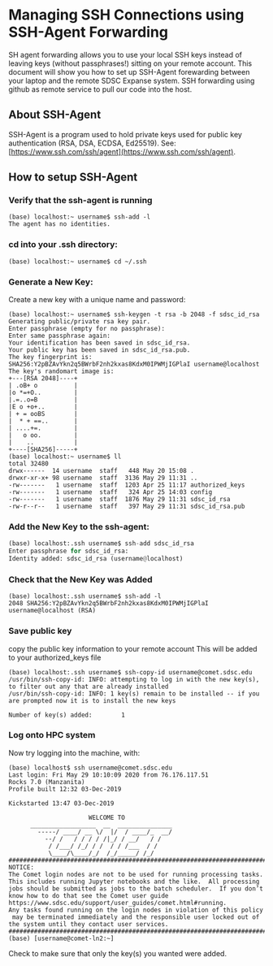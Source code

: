 # Managing SSH Connections using SSH-Agent Forwarding

SH agent forwarding allows you to use your local SSH keys instead of leaving keys (without passphrases!) sitting on your remote account. 
This document will show you how to set up SSH-Agent forewarding between your laptop and the remote SDSC Expanse system.
SSH forwarding using github as remote service to pull our code into the host.

## About SSH-Agent
SSH-Agent is a program used to hold private keys used for public key authentication (RSA, DSA, ECDSA, Ed25519).  See: [https://www.ssh.com/ssh/agent](https://www.ssh.com/ssh/agent).

## How to setup SSH-Agent

### Verify that the ssh-agent is running
```
(base) localhost:~ username$ ssh-add -l
The agent has no identities.
```

### cd into your .ssh directory:
```
(base) localhost:~ username$ cd ~/.ssh
```

### Generate a New Key:
Create a new key with a unique name and password:
```
(base) localhost:~ username$ ssh-keygen -t rsa -b 2048 -f sdsc_id_rsa
Generating public/private rsa key pair.
Enter passphrase (empty for no passphrase): 
Enter same passphrase again: 
Your identification has been saved in sdsc_id_rsa.
Your public key has been saved in sdsc_id_rsa.pub.
The key fingerprint is:
SHA256:Y2pBZAvYkn2q5BWrbF2nh2kxas8KdxM0IPWMjIGPlaI username@localhost
The key's randomart image is:
+---[RSA 2048]----+
| .oB+ o          |
|o *=+O..         |
|.=..o=B          |
|E o +o+..        |
| + = ooBS        |
|  * + ==..       |
| ....+=.         |
|   o oo.         |
|    ..           |
+----[SHA256]-----+
(base) localhost:~ username$ ll
total 32480
drwx------  14 username  staff   448 May 20 15:08 .
drwxr-xr-x+ 98 username  staff  3136 May 29 11:31 ..
-rw-------   1 username  staff  1203 Apr 25 11:17 authorized_keys
-rw-------   1 username  staff   324 Apr 25 14:03 config
-rw-------   1 username  staff  1876 May 29 11:31 sdsc_id_rsa
-rw-r--r--   1 username  staff   397 May 29 11:31 sdsc_id_rsa.pub
```

### Add the New Key to the ssh-agent:
```python
(base) localhost:.ssh username$ ssh-add sdsc_id_rsa 
Enter passphrase for sdsc_id_rsa: 
Identity added: sdsc_id_rsa (username@localhost)
```
 
### Check that the New Key was Added

```
(base) localhost:.ssh username$ ssh-add -l
2048 SHA256:Y2pBZAvYkn2q5BWrbF2nh2kxas8KdxM0IPWMjIGPlaI username@localhost (RSA)
```

### Save public key
copy the public key information to your remote account
This will be added to your authorized_keys file

```
(base) localhost:.ssh username$ ssh-copy-id username@comet.sdsc.edu
/usr/bin/ssh-copy-id: INFO: attempting to log in with the new key(s), to filter out any that are already installed
/usr/bin/ssh-copy-id: INFO: 1 key(s) remain to be installed -- if you are prompted now it is to install the new keys

Number of key(s) added:        1
```

### Log onto HPC system
Now try logging into the machine, with:   
```
(base) localhost$ ssh username@comet.sdsc.edu
Last login: Fri May 29 10:10:09 2020 from 76.176.117.51
Rocks 7.0 (Manzanita)
Profile built 12:32 03-Dec-2019

Kickstarted 13:47 03-Dec-2019
                                                                       
                      WELCOME TO 
      __________________  __  _______________
        -----/ ____/ __ \/  |/  / ____/_  __/
          --/ /   / / / / /|_/ / __/   / /
           / /___/ /_/ / /  / / /___  / /
           \____/\____/_/  /_/_____/ /_/
###############################################################################
NOTICE:
The Comet login nodes are not to be used for running processing tasks.
This includes running Jupyter notebooks and the like.  All processing
jobs should be submitted as jobs to the batch scheduler.  If you don’t
know how to do that see the Comet user guide
https://www.sdsc.edu/support/user_guides/comet.html#running.
Any tasks found running on the login nodes in violation of this policy
 may be terminated immediately and the responsible user locked out of
the system until they contact user services.
###############################################################################
(base) [username@comet-ln2:~] 
```

Check to make sure that only the key(s) you wanted were added.


